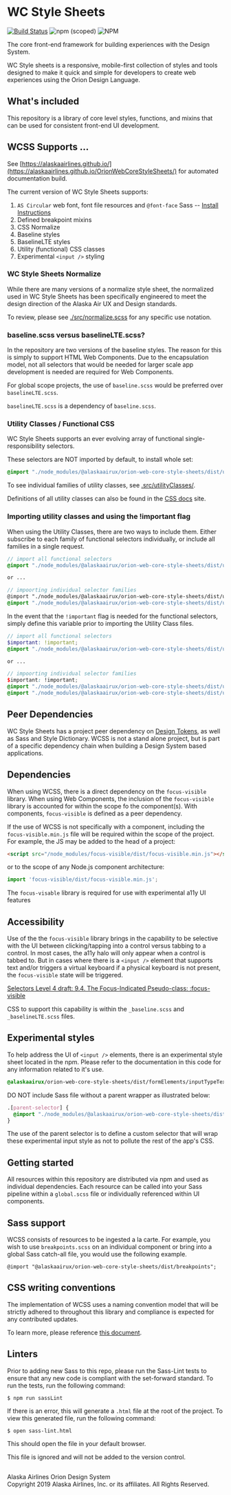 # WC Style Sheets

[![Build Status](https://travis-ci.org/AlaskaAirlines/OrionWebCoreStyleSheets.svg?branch=master)](https://travis-ci.org/AlaskaAirlines/OrionWebCoreStyleSheets)
![npm (scoped)](https://img.shields.io/npm/v/@alaskaairux/orion-web-core-style-sheets.svg?color=orange)
![NPM](https://img.shields.io/npm/l/@alaskaairux/orion-web-core-style-sheets.svg?color=blue)

The core front-end framework for building experiences with the  Design System.

WC Style sheets is a responsive, mobile-first collection of styles and tools designed to make it quick and simple for developers to create web experiences using the Orion Design Language.

## What's included

This repository is a library of core level styles, functions, and mixins that can be used for consistent front-end UI development.

## WCSS Supports ...

See [https://alaskaairlines.github.io/](https://alaskaairlines.github.io/OrionWebCoreStyleSheets/) for automated documentation build.

The current version of WC Style Sheets supports:

1. `AS Circular` web font, font file resources and `@font-face` Sass -- [Install Instructions](https://github.com/AlaskaAirlines/OrionWebCoreStyleSheets/blob/master/staticDocs/howToUseFonts.md)
1. Defined breakpoint mixins
1. CSS Normalize
1. Baseline styles
1. BaselineLTE styles
1. Utility (functional) CSS classes
1. Experimental `<input />` styling

### WC Style Sheets Normalize

While there are many versions of a normalize style sheet, the normalized used in WC Style Sheets has been specifically engineered to meet the design direction of the Alaska Air UX and Design standards.

To review, please see [./src/normalize.scss](https://github.com/AlaskaAirlines/OrionWebCoreStyleSheets/blob/master/src/_normalize.scss) for any specific use notation.

### baseline.scss versus baselineLTE.scss?

In the repository are two versions of the baseline styles. The reason for this is simply to support HTML Web Components. Due to the encapsulation model, not all selectors that would be needed for larger scale app development is needed are required for Web Components.

For global scope projects, the use of `baseline.scss` would be preferred over `baselineLTE.scss`.

`baselineLTE.scss` is a dependency of `baseline.scss`.

### Utility Classes / Functional CSS

WC Style Sheets supports an ever evolving array of functional single-responsibility selectors.

These selectors are NOT imported by default, to install whole set:

```scss
@import "./node_modules/@alaskaairux/orion-web-core-style-sheets/dist/utilityClass";
```

To see individual families of utility classes, see [.src/utilityClasses/](src/utilityClasses).

Definitions of all utility classes can also be found in the [CSS docs](https://alaskaairlines.github.io/OrionWebCoreStyleSheets/) site.

### Importing utility classes and using the !important flag

When using the Utility Classes, there are two ways to include them. Either subscribe to each family of functional selectors individually, or include all families in a single request.

```scss
// import all functional selectors
@import "./node_modules/@alaskaairux/orion-web-core-style-sheets/dist/utilityClasses";

or ...

// impoorting individual selector families
@import "./node_modules/@alaskaairux/orion-web-core-style-sheets/dist/utilityClasses/displayProperties";
@import "./node_modules/@alaskaairux/orion-web-core-style-sheets/dist/utilityClasses/responsive";
```

In the event that the `!important` flag is needed for the functional selectors, simply define this variable prior to importing the Utility Class files.

```scss
// import all functional selectors
$important: !important;
@import "./node_modules/@alaskaairux/orion-web-core-style-sheets/dist/utilityClasses";

or ...

// impoorting individual selector families
$important: !important;
@import "./node_modules/@alaskaairux/orion-web-core-style-sheets/dist/utilityClasses/displayProperties";
@import "./node_modules/@alaskaairux/orion-web-core-style-sheets/dist/utilityClasses/responsive";
```


## Peer Dependencies

WC Style Sheets has a project peer dependency on [Design Tokens](https://github.com/AlaskaAirlines/OrionDesignTokens), as well as Sass and Style Dictionary. WCSS is not a stand alone project, but is part of a specific dependency chain when building a Design System based applications.

## Dependencies

When using WCSS, there is a direct dependency on the `focus-visible` library. When using Web Components, the inclusion of the `focus-visible` library is accounted for within the scope fo the component(s). With components, `focus-visible` is defined as a peer dependency.

If the use of WCSS is not specifically with a component, including the `focus-visible.min.js` file will be required within the scope of the project. For example, the JS may be added to the head of a project:

```html
<script src="/node_modules/focus-visible/dist/focus-visible.min.js"></script>
```

or to the scope of any Node.js component architecture:

```javascript
import 'focus-visible/dist/focus-visible.min.js';
```

The `focus-visable` library is required for use with experimental a11y UI features

## Accessibility

Use of the the `focus-visible` library brings in the capability to be selective with the UI between clicking/tapping into a control versus tabbing to a control. In most cases, the a11y halo will only appear when a control is tabbed to. But in cases where there is a `<input />` element that supports text and/or triggers a virtual keyboard if a physical keyboard is not present, the `focus-visible` state will be triggered.

[Selectors Level 4 draft: 9.4. The Focus-Indicated Pseudo-class: :focus-visible](https://drafts.csswg.org/selectors-4/#the-focus-visible-pseudo)

CSS to support this capability is within the `_baseline.scss` and `_baselineLTE.scss` files.

## Experimental styles

To help address the UI of `<input />` elements, there is an experimental style sheet located in the npm. Please refer to the documentation in this code for any information related to it's use.

```scss
@alaskaairux/orion-web-core-style-sheets/dist/formElements/inputTypeText
```

DO NOT include Sass file without a parent wrapper as illustrated below:

```scss
.[parent-selector] {
  @import "./node_modules/@alaskaairux/orion-web-core-style-sheets/dist/formElements/inputTypeText";
}
```

The use of the parent selector is to define a custom selector that will wrap these experimental input style as not to pollute the rest of the app's CSS.

## Getting started

All resources within this repository are distributed via npm and used as individual dependencies. Each resource can be called into your Sass pipeline within a `global.scss` file or individually referenced within UI components.

## Sass support

WCSS consists of resources to be ingested a la carte. For example, you wish to use `breakpoints.scss` on an individual component or bring into a global Sass catch-all file, you would use the following example.

```
@import "@alaskaairux/orion-web-core-style-sheets/dist/breakpoints";
```

## CSS writing conventions

The implementation of WCSS uses a naming convention model that will be strictly adhered to throughout this library and compliance is expected for any contributed updates.

To learn more, please reference [this document](https://github.com/AlaskaAirlines/OrionWebCoreStyleSheets/blob/master/staticDocs/cssConventions.md).

## Linters

Prior to adding new Sass to this repo, please run the Sass-Lint tests to ensure that any new code is compliant with the set-forward standard. To run the tests, run the following command:

```
$ npm run sassLint
```

If there is an error, this will generate a `.html` file at the root of the project. To view this generated file, run the following command:

```
$ open sass-lint.html
```

This should open the file in your default browser.

This file is ignored and will not be added to the version control.


##

<footer>
Alaska Airlines Orion Design System<br>
Copyright 2019 Alaska Airlines, Inc. or its affiliates. All Rights Reserved.
</footer>
